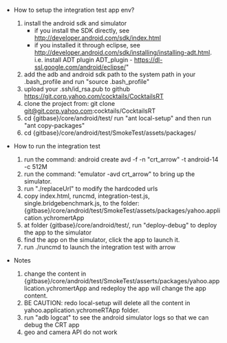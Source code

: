 * How to setup the integration test app env? 
    1. install the android sdk and simulator
       * if you install the SDK directly, see http://developer.android.com/sdk/index.html
       * if you installed it through eclipse, see http://developer.android.com/sdk/installing/installing-adt.html. i.e. install ADT plugin ADT_plugin - https://dl-ssl.google.com/android/eclipse/"
    2. add the adb and android sdk path to the system path in your .bash_profile and run "source .bash_profile"
    3. upload your .ssh/id_rsa.pub to github https://git.corp.yahoo.com/cocktails/CocktailsRT
    4. clone the project from: git clone git@git.corp.yahoo.com:cocktails/CocktailsRT
    5. cd {gitbase}/core/android/test/  run "ant local-setup" and then run "ant copy-packages"
    6. cd {gitbase}/core/android/test/SmokeTest/assets/packages/

* How to run the integration test
    1. run the command: android create avd -f -n "crt_arrow" -t android-14 -c 512M
    2. run the command: "emulator -avd crt_arrow" to bring up the simulator.
    3. run "./replaceUrl" to modify the hardcoded urls
    4. copy index.html, runcmd, integration-test.js, single.bridgebenchmark.js, to the folder: {gitbase}/core/android/test/SmokeTest/assets/packages/yahoo.application.ychromertApp
    5. at folder {gitbase}/core/android/test/, run "deploy-debug" to deploy the app to the simulator
    6. find the app on the simulator, click the app to launch it.
    7. run ./runcmd to launch the integration test with arrow

* Notes
    1. change the content in {gitbase}/core/android/test/SmokeTest/asserts/packages/yahoo.application.ychromertApp and redeploy the app will change the app content.
    2. BE CAUTION: redo local-setup will delete all the content in yahoo.application.ychromeRTApp folder.
    3. run "adb logcat" to see the android simulator logs so that we can debug the CRT app
    4. geo and camera API do not work
